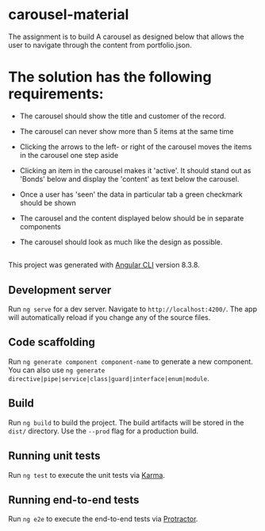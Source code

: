 # carousel-material

The assignment is to build A carousel as designed below that allows the user to navigate through the content from portfolio.json.

# The solution has the following requirements: 

- The carousel should show the title and customer of the record.

- The carousel can never show more than 5 items at the same time

- Clicking the arrows to the left- or right of the carousel moves the items in the carousel one step aside

- Clicking an item in the carousel makes it 'active'. It should stand out as 'Bonds' below and display the 'content' as text below the carousel. 

- Once a user has 'seen' the data in particular tab a green checkmark should be shown

- The carousel and the content displayed below should be in separate components

- The carousel should look as much like the design as possible.


## 
This project was generated with [Angular CLI](https://github.com/angular/angular-cli) version 8.3.8.

## Development server

Run `ng serve` for a dev server. Navigate to `http://localhost:4200/`. The app will automatically reload if you change any of the source files.

## Code scaffolding

Run `ng generate component component-name` to generate a new component. You can also use `ng generate directive|pipe|service|class|guard|interface|enum|module`.

## Build

Run `ng build` to build the project. The build artifacts will be stored in the `dist/` directory. Use the `--prod` flag for a production build.

## Running unit tests

Run `ng test` to execute the unit tests via [Karma](https://karma-runner.github.io).

## Running end-to-end tests

Run `ng e2e` to execute the end-to-end tests via [Protractor](http://www.protractortest.org/).
